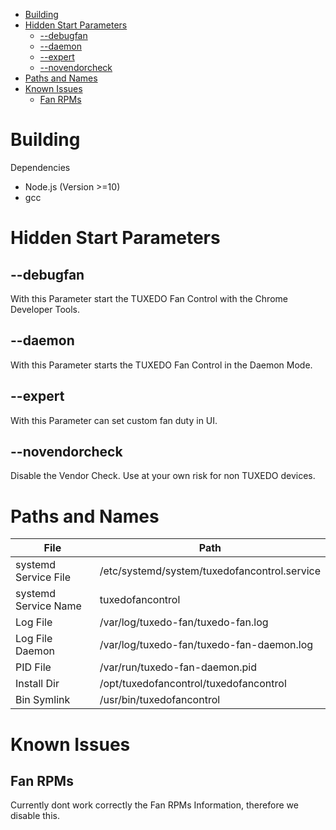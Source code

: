 <!-- TOC -->

- [Building](#building)
- [Hidden Start Parameters](#hidden-start-parameters)
    - [--debugfan](#debugfan)
    - [--daemon](#daemon)
    - [--expert](#expert)
    - [--novendorcheck](#novendorcheck)
- [Paths and Names](#paths-and-names)
- [Known Issues](#known-issues)
    - [Fan RPMs](#fan-rpms)

<!-- /TOC -->

# Building

Dependencies
- Node.js (Version >=10)
- gcc

# Hidden Start Parameters

## --debugfan
With this Parameter start the TUXEDO Fan Control with the Chrome Developer Tools.

## --daemon
With this Parameter starts the TUXEDO Fan Control in the Daemon Mode.

## --expert
With this Parameter can set custom fan duty in UI.

## --novendorcheck
Disable the Vendor Check. Use at your own risk for non TUXEDO devices.

# Paths and Names

| File                  | Path                                          |
|-----------------------|-----------------------------------------------|
| systemd Service File  | /etc/systemd/system/tuxedofancontrol.service  |
| systemd Service Name  | tuxedofancontrol                              |
| Log File              | /var/log/tuxedo-fan/tuxedo-fan.log            |
| Log File Daemon       | /var/log/tuxedo-fan/tuxedo-fan-daemon.log     |
| PID File              | /var/run/tuxedo-fan-daemon.pid                |
| Install Dir           | /opt/tuxedofancontrol/tuxedofancontrol        |
| Bin Symlink           | /usr/bin/tuxedofancontrol                     |

# Known Issues
## Fan RPMs
Currently dont work correctly the Fan RPMs Information, therefore we disable this.